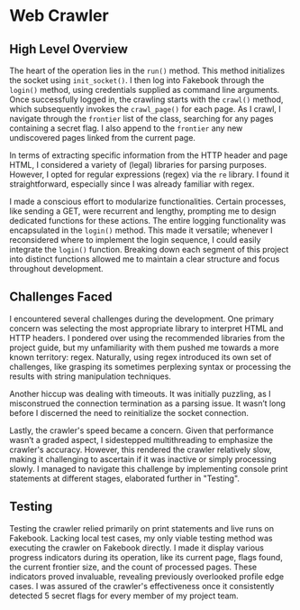 # Web Crawler

## High Level Overview
The heart of the operation lies in the `run()` method. This method initializes the socket using `init_socket()`. I then log into Fakebook through the `login()` method, using credentials supplied as command line arguments. Once successfully logged in, the crawling starts with the `crawl()` method, which subsequently invokes the `crawl_page()` for each page. As I crawl, I navigate through the `frontier` list of the class, searching for any pages containing a secret flag. I also append to the `frontier` any new undiscovered pages linked from the current page.

In terms of extracting specific information from the HTTP header and page HTML, I considered a variety of (legal) libraries for parsing purposes. However, I opted for regular expressions (regex) via the `re` library. I found it straightforward, especially since I was already familiar with regex.

I made a conscious effort to modularize functionalities. Certain processes, like sending a GET, were recurrent and lengthy, prompting me to design dedicated functions for these actions. The entire logging functionality was encapsulated in the `login()` method. This made it versatile; whenever I reconsidered where to implement the login sequence, I could easily integrate the `login()` function. Breaking down each segment of this project into distinct functions allowed me to maintain a clear structure and focus throughout development.

## Challenges Faced
I encountered several challenges during the development. One primary concern was selecting the most appropriate library to interpret HTML and HTTP headers. I pondered over using the recommended libraries from the project guide, but my unfamiliarity with them pushed me towards a more known territory: regex. Naturally, using regex introduced its own set of challenges, like grasping its sometimes perplexing syntax or processing the results with string manipulation techniques.

Another hiccup was dealing with timeouts. It was initially puzzling, as I misconstrued the connection termination as a parsing issue. It wasn’t long before I discerned the need to reinitialize the socket connection.

Lastly, the crawler's speed became a concern. Given that performance wasn’t a graded aspect, I sidestepped multithreading to emphasize the crawler's accuracy. However, this rendered the crawler relatively slow, making it challenging to ascertain if it was inactive or simply processing slowly. I managed to navigate this challenge by implementing console print statements at different stages, elaborated further in "Testing".

## Testing
Testing the crawler relied primarily on print statements and live runs on Fakebook. Lacking local test cases, my only viable testing method was executing the crawler on Fakebook directly. I made it display various progress indicators during its operation, like its current page, flags found, the current frontier size, and the count of processed pages. These indicators proved invaluable, revealing previously overlooked profile edge cases. I was assured of the crawler's effectiveness once it consistently detected 5 secret flags for every member of my project team.